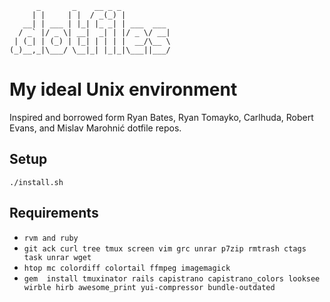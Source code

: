           _       _    __ _ _
         | |     | |  / _(_) |
       __| | ___ | |_| |_ _| | ___  ___
      / _` |/ _ \| __|  _| | |/ _ \/ __|
     | (_| | (_) | |_| | | | |  __/\__ \
    (_)__,_|\___/ \__|_| |_|_|\___||___/

# My ideal Unix environment

Inspired and borrowed form Ryan Bates, Ryan Tomayko, Carlhuda, Robert Evans, and Mislav Marohnić dotfile repos.

## Setup
`./install.sh`

## Requirements
- `rvm and ruby`
- `git ack curl tree tmux screen vim grc unrar p7zip rmtrash ctags task unrar wget`
- `htop mc colordiff colortail ffmpeg imagemagick`
- `gem  install tmuxinator rails capistrano capistrano_colors looksee wirble hirb awesome_print yui-compressor bundle-outdated`
